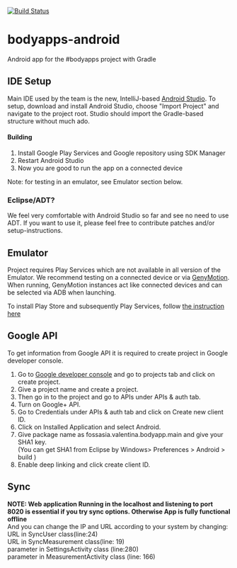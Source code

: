 [![Build Status](https://travis-ci.org/fashiontec/bodyapps-android.svg?branch=master)](https://travis-ci.org/fashiontec/bodyapps-android)

bodyapps-android
=======================
Android app for the #bodyapps project with Gradle  

IDE Setup
---------
Main IDE used by the team is the new, IntelliJ-based [Android Studio](https://developer.android.com/sdk/installing/studio.html). 
To setup, download and install Android Studio, choose "Import Project" and navigate to the project
root. Studio should import the Gradle-based structure without much ado.

#### Building

1.  Install Google Play Services and Google repository using SDK Manager  
2.  Restart Android Studio
3.  Now you are good to run the app on a connected device

Note: for testing in an emulator, see Emulator section below.

### Eclipse/ADT?

We feel very comfortable with Android Studio so far and see no need to use ADT. If you want to use
it, please feel free to contribute patches and/or setup-instructions.

Emulator
--------
Project requires Play Services which are not available in all version of the Emulator. We recommend
testing on a connected device or via [GenyMotion](http://www.genymotion.com/). When running, 
GenyMotion instances act like connected devices and can be selected via ADB when launching.

To install Play Store and subsequently Play Services, follow [the instruction here](http://stackoverflow.com/questions/20121883/how-to-install-google-play-service-in-the-genymotion-ubuntu-13-04-currently-i)

Google API
----------
To get information from Google API it is required to create project in Google developer console.  
1. Go to [Google developer console](https://console.developers.google.com/project?authuser=0) and 
   go to projects tab and click on create project.  
2. Give a project name and create a project.  
3. Then go in to the project and go to APIs under APIs & auth tab.  
4. Turn on Google+ API.  
5. Go to Credentials  under APIs & auth tab and click on Create new client ID.  
6. Click on Installed Application and select Android.  
5. Give package name as fossasia.valentina.bodyapp.main and give your SHA1 key.  
   (You can get SHA1 from Eclipse by Windows> Preferences > Android > build )  
6. Enable deep linking and click create client ID.

Sync
----		
**NOTE: Web application Running in the localhost and listening to port 8020 is essential if you try sync options. Otherwise App is fully functional offline**  
And you can change the IP and URL according to your system by changing:  
URL in SyncUser class(line:24)  
URL in SyncMeasurement class(line: 19)  
parameter in SettingsActivity class (line:280)  
parameter in MeasurementActivity class (line: 166)
